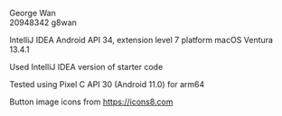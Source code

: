George Wan  
20948342 g8wan

IntelliJ IDEA
Android API 34, extension level 7 platform
macOS Ventura 13.4.1

Used IntelliJ IDEA version of starter code

Tested using Pixel C API 30 (Android 11.0) for arm64

Button image icons from https://icons8.com
